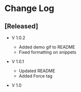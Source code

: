 # Change Log

## [Released]
- V 1.0.2
    * Added demo gif to README
    * Fixed formatting on snippets

- V 1.0.1

    * Updated README
    * Added Force tag

- V 1.0